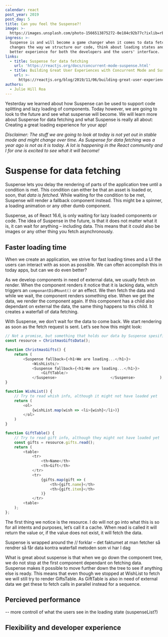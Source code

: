 ```yaml
---
calendar: react
post_year: 2019
post_day: 5
title: Can you feel the Suspense?!
image: >-
  https://images.unsplash.com/photo-1566513875272-0e184c92b77c?ixlib=rb-1.2.1&ixid=eyJhcHBfaWQiOjEyMDd9&auto=format&fit=crop&w=2700&q=80
ingress: >-
  Suspense is and will become a game changer when it comes to data fetching. It
  changes the way we structure our code, think about loading states and gives a
  better experience for both the developers and the users' interface.
links:
  - title: Suspense for data fetching
    url: 'https://reactjs.org/docs/concurrent-mode-suspense.html'
  - title: Building Great User Experiences with Concurrent Mode and Suspense
    url: >-
      https://reactjs.org/blog/2019/11/06/building-great-user-experiences-with-concurrent-mode-and-suspense.html
authors:
  - Julie Hill Roa
---
```

Yesterday we learned about how Suspense can be used to support code splitting and lazy loading of components. Today however, we are going to look to the future and see what suspense will become. We will learn more about Suspense for data fetching and what Suspense is really all about: Creating a great loading experience for your app! 

_Disclaimer: The stuff we are going to look at today is not yet out in stable mode and might change over time. As Suspense for data fetching was a year ago is not as it is today. A lot is happening in the React community and I for one is excited to see what it will become!_

# Suspense for data fetching

Suspense lets you delay the rendering of parts of the application tree until a condition is met. This condition can either be that an asset is loaded or, soon, that _data is fetched_. While waiting for the condition to be met, Suspense will render a fallback component instead. This might be a spinner, a loading animation or any other dumb component.

Suspense, as of React 16.6, is only waiting for lazy loaded components or code. The idea of Suspense in the future, is that it does not matter what it is, it can wait for anything – including data. This means that it could also be images or any other thing you fetch asynchronously.

## Faster loading time

When we create an application, we strive for fast loading times and a UI the users can interact with as soon as possible. We can often accomplish this in today apps, but can we do even better? 

As we develop components in need of external data, we usually fetch on render. When the component renders it notice that it is lacking data, witch triggers an `componantDidMount()` or an effect. We then fetch the data and while we wait, the component renders something else. When we get the data, we render the component again. If this component has a child also dependant on external the data, the same thing happens to this child. It creates a waterfall of data fetching.

With Suspense, we don’t wait for the data to come back. We start rendering as soon as the fetch request is sent. Let’s see how this might look:

```js
// Not a promise, but something that holds our data by Suspense spesifications
const resource = ChristmasGiftsData();

function ChristmasGifts() {
    return (
        <Suspense fallback={<h1>We are loading...</h1>}>
            <WishLists/>
            <Suspense fallback={<h1>We are loading...</h1>}>
                <GiftTable/>
            </Suspense>                        </Suspense>           );
}

function WishList() {
    // Try to read whish info, although it might not have loaded yet         const wishList =  resource.whishes.read();`
    return (
        <ol>
            {wishList.map(wish => <li>{wish}</li>)}
        </ol>
    )
}

function GiftTable() {
    // Try to read gift info, although they might not have loaded yet  
    const gifts = resource.gifts.read();
    return (
        <table>
            <tr>
                <th>Name</th>
                <th>Gift</th>
            </tr>
            <tr>
                {gifts.map(gift => (
                    <th>{gift.name}</th>
                    <th>{gift.item}</th>
                )}
            </tr>
        <table>
    );
};
```

The first thing we notice is the resource. I do will not go into what this is so for all intents and purposes, let’s call it a cache. When read is called it will return the value or, if the value does not exist, it will fetch the data. 

Suspense is wrapped around the // forklar – det faktumet at man fetcher så rendrer så får data kontra waterfall metoden som vi har I dag

What is great about suspense is that when we go down the component tree, we do not stop at the first component dependant on fetching data. Suspense makes it possible to move further down the tree to see if anything else is ready. This means that even though we stopped at WishList to fetch we will still try to render GiftsTable. As GiftTable is also in need of external data we get these to fetch calls in parallel instead for a sequence. 

## Percieved performance

\-- more controll of what the users see in the loading state (suspenseList?)

## Flexibility and developer experience
